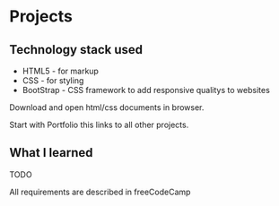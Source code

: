 <h1> Projects </h1>

<h2> Technology stack used </h2>

* HTML5 - for markup
* CSS - for styling
* BootStrap - CSS framework to add responsive qualitys to websites

Download and open html/css documents in browser.

Start with Portfolio this links to all other projects.

<h2> What I learned </h2>
TODO




All requirements are described in freeCodeCamp
